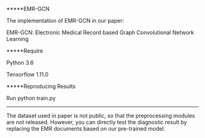 *****EMR-GCN

The implementation of EMR-GCN in our paper:

EMR-GCN: Electronic Medical Record based Graph Convolutional Network Learning

*****Require

Python 3.6

Tensorflow 1.11.0

*****Reproducing Results

Run python train.py 

*****
The dataset used in paper is not public, so that the preprocessing modules are not released. However, you can directly test the diagnostic result by replacing the EMR documents based on our pre-trained model.

